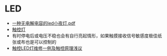 # LED

* [一种无电解电容的led小夜灯][1],[pdf][2]
* [触控灯][3]
 * 有时停电后或电压不稳也会有自行亮起情形，如果触摸接收信号敏感度极佳纸张或布也是可以控制的
* [触控LED灯维修一例及触控原理浅议][4] 

[1]:http://www.google.com/patents/CN103582211A?cl=zh
[2]:https://patentimages.storage.googleapis.com/pdfs/62bcec02652f423631a8/CN103582211B.pdf
[3]:http://www.baike.com/wiki/%E8%A7%A6%E6%8E%A7%E7%81%AF
[4]:http://m.instrument.com.cn/bbs/d-4868971.html
